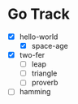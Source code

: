 # Go Track

- [x] hello-world
  - [x] space-age
- [x] two-fer
  - [ ] leap
  - [ ] triangle
  - [ ] proverb
- [ ] hamming